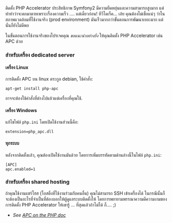 ติดตั้ง PHP Accelerator
ประสิทธิภาพ
Symfony2 มีความยืดหยุ่นและความสามารถสูงมาก แต่ทำท่าว่าจะตกมาตายเพราะเรื่องความเร็ว .... แต่เดี๋ยวก่อน! ทีวีไดเร็ค... เอ้ย คุณต้องไม่เชื่อแน่ๆ ว่าในสภาพแวดล้อมที่ใช้งานจริง (prod environment) มันเร็วมากกว่าขั้นตอนการพัฒนาเยอะมาก แต่นั่นก็ยังไม่ดีพอ

ในขั้นตอนการใช้งานจริงของโปรเจคคุณ _ขอแนะนำอย่างยิ่ง_ ให้คุณติดตั้ง PHP Accelerator เช่น APC ด้วย

### สำหรับเครื่อง dedicated server

#### เครื่อง Linux
การติดตั้ง APC บน linux ตระกูล debian, ใช้คำสั่ง:

    apt-get install php-apc

อาจจะต้องใช้คำสั่งที่ต่างไปแล้วแต่เครื่องที่คุณใช้.

#### เครื่อง Windows
แก้ไขไฟล์ `php.ini` โดยเปิดใช้งานส่วนนี้คือ:

    extension=php_apc.dll

#### ทุกระบบ
หลังจากติดตั้งแล้ว, คุณต้องเปิดใช้งานมันด้วย โดยการเพิ่มบรรทัดตามด้านล่างนี้ในไฟล์ `php.ini`:

    [APC]
    apc.enabled=1

### สำหรับเครื่อง shared hosting
ถ้าคุณใช้งานแชร์โฮส (โอสติ้งที่ใช้งานร่วมกับคนอื่น) คุณไม่สามารถ SSH เข้าเครื่องได้ ในกรณีนั้นก็จะต้องเป็นอะไรที่จำเป็นที่ต้องบอกให้ผู้ดูแลระบบติดตั้งให้ โดยการพยายามพรรณาความดีความงามของการติดตั้ง PHP Accelerator ให้เขารู้ ... ที่สุดแล้วถ้าไม่ได้ ก็.... ;)

* _See [APC on the PHP doc](http://php.net/manual/en/book.apc.php)_
